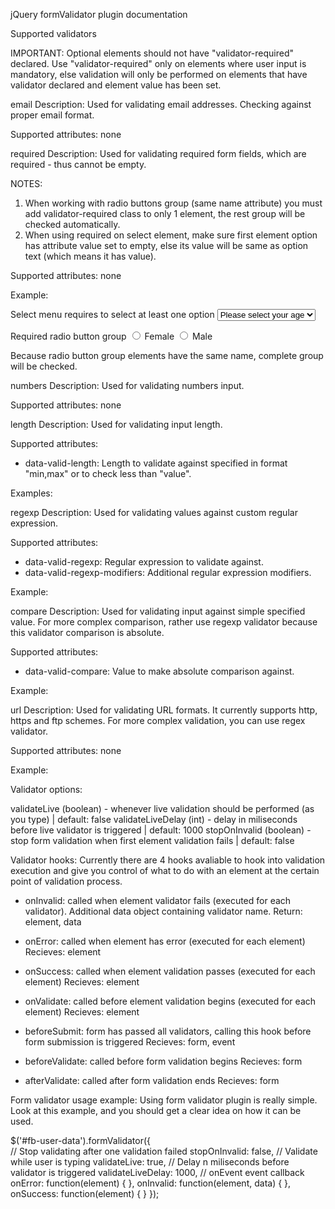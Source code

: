 jQuery formValidator plugin documentation

Supported validators

IMPORTANT: Optional elements should not have "validator-required" declared. Use "validator-required" only on elements
where user input is mandatory, else validation will only be performed on elements that have validator declared and element
value has been set.

email
Description: Used for validating email addresses. Checking against proper email format.

Supported attributes: none

required
Description: Used for validating required form fields, which are required - thus cannot be empty. 

NOTES: 
1. When working with radio buttons group (same name attribute) you must add validator-required class to only 1 element,
the rest group will be checked automatically.
2. When using required on select element, make sure first element option has attribute value set to empty, else its value
will be same as option text (which means it has value).

Supported attributes: none

Example:

Select menu requires to select at least one option
<select name="age" class="validator-required">
    <option value="">Please select your age</option>
    <option value="18-30">18-30</option>
    <option value="30-50">30-50</option>
</select>

Required radio button group
<input name="userGender" type="radio" class="validator-required" value="female" /> Female
<input name="userGender" type="radio" value="male" /> Male

Because radio button group elements have the same name, complete group will be checked.

numbers
Description: Used for validating numbers input.

Supported attributes: none

length
Description: Used for validating input length.

Supported attributes:
- data-valid-length: Length to validate against specified in format "min,max" or to check less than "value".

Examples:


regexp
Description: Used for validating values against custom regular expression.

Supported attributes:
- data-valid-regexp: Regular expression to validate against.
- data-valid-regexp-modifiers: Additional regular expression modifiers.

Example:

compare
Description: Used for validating input against simple specified value. For more complex comparison, rather
use regexp validator because this validator comparison is absolute.

Supported attributes:
- data-valid-compare: Value to make absolute comparison against.

Example:

url
Description: Used for validating URL formats. It currently supports http, https and ftp schemes.
For more complex validation, you can use regex validator.

Supported attributes: none

Example:

Validator options:

validateLive (boolean) - whenever live validation should be performed (as you type) | default: false
validateLiveDelay (int) - delay in miliseconds before live validator is triggered | default: 1000
stopOnInvalid (boolean) - stop form validation when first element validation fails | default: false

Validator hooks:
Currently there are 4 hooks avaliable to hook into validation execution and give you control
of what to do with an element at the certain point of validation process.

- onInvalid: called when element validator fails (executed for each validator). Additional data object containing validator name.
    Return: element, data
- onError: called when element has error (executed for each element)
    Recieves: element
- onSuccess: called when element validation passes (executed for each element)
    Recieves: element
- onValidate: called before element validation begins (executed for each element)
  Recieves: element

- beforeSubmit: form has passed all validators, calling this hook before form submission is triggered
    Recieves: form, event
- beforeValidate: called before form validation begins
    Recieves: form
- afterValidate: called after form validation ends
    Recieves: form


Form validator usage example:
Using form validator plugin is really simple. Look at this example, and you should get a clear idea on how it can be used.

$('#fb-user-data').formValidator({       
    // Stop validating after one validation failed
    stopOnInvalid: false,
    // Validate while user is typing
    validateLive: true,
    // Delay n miliseconds before validator is triggered
    validateLiveDelay: 1000,
    // onEvent event callback
    onError: function(element)
    {
    },
    onInvalid: function(element, data)
    {
    },
    onSuccess: function(element)
    {
    }
});



